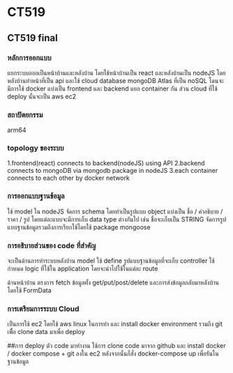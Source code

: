# CT519
## CT519 final

### หลักการออกแบบ 
แยกระบบออกเป็นหน้าบ้านและหลังบ้าน โดยใช้หน้าบ้านเป็น react และหลังบ้านเป็น nodeJS โดยหลังบ้านทำหน้าที่เป็น api 
และใช้ cloud database mongoDB Atlas ที่เป็น noSQL โดนจะมีการใช้ docker แบ่งเป็น frontend และ backend แยก container กัน
ส่วน cloud ที่ใช้ deploy นั้นจะเป็น aws ec2 

### สถาปัตยกรรม 
arm64 

### topology ของระบบ 
1.frontend(react) connects to backend(nodeJS) using API
2.backend connects to mongoDB via mongodb package in nodeJS
3.each container connects to each other by docker network

### การออกแบบฐานข้อมูล 
ใช้ model ใน nodeJS จัดการ schema โดยทำเป็นรูปแบบ object แบ่งเป็น
ชื่อ / คำอธิบาย / ราคา / รูป
โดยแต่ละแบบจะมีการเก็บ data type ต่างกันไป เช่น ชื่อจะเก็บเป็น STRING 
จัดการรูปแบบฐานข้อมูลรวมถึงการเรียกใช้โดยใช้ package mongoose

### การอธิบายส่วนของ code ที่สำคัญ  
จะเป็นด้านการทำระบบหลังบ้าน
model ใช้ define รูปแบบฐานข้อมูลที่จะเก็บ
controller ใช้กำหนด logic ที่ใช้ใน application โดยจะนำไปใช้ในแต่ละ route

ด้านหน้าบ้าน
ตรงการ fetch ข้อมูลทั้ง get/put/post/delete และการส่งข้อมูลกลับมาหลังบ้านโดยใช้ FormData


### การเตรียมการระบบ Cloud 
เป็นการใช้ ec2 โดยใช้ aws linux ในการทำ และ install docker environment รวมถึง git เพืื่อ clone data มาเพื่อ deploy 


##การ deploy ตัว code มาทำงาน 
ใช้การ clone code มาจาก github และ install docker / docker compose + git ลงใน ec2
หลังจากนั้นก็สั่ง docker-compose up เพื่อรันใน ฐานข้อมูล

